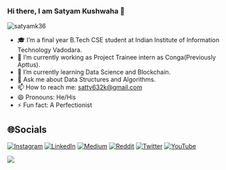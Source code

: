 ### Hi there, I am Satyam Kushwaha 👋

<p align="left"> <img src="https://komarev.com/ghpvc/?username=satyamk36&label=Views&color=blue&style=plastic" alt="satyamk36" /> </p>

- 🎓 I’m a final year B.Tech CSE student at Indian Institute of Information Technology Vadodara.
- 🔭 I’m currently working as Project Trainee intern as Conga(Previously Apttus).
- 🌱 I’m currently learning Data Science and Blockchain.
- 💬 Ask me about Data Structures and Algorithms.
- 📫 How to reach me: satty632k@gmail.com
- 😄 Pronouns: He/His
- ⚡ Fun fact: A Perfectionist

## 🌐Socials
[![Instagram](https://img.shields.io/badge/Instagram-%23E4405F.svg?logo=Instagram&logoColor=white)](https://instagram.com/satyamk36) [![LinkedIn](https://img.shields.io/badge/LinkedIn-%230077B5.svg?logo=linkedin&logoColor=white)](https://linkedin.com/in/satyam-kushwaha-179b091b2) [![Medium](https://img.shields.io/badge/Medium-12100E?logo=medium&logoColor=white)](https://medium.com/@imthepk) [![Reddit](https://img.shields.io/badge/Reddit-%23FF4500.svg?logo=Reddit&logoColor=white)](https://reddit.com/user/imthepk) [![Twitter](https://img.shields.io/badge/Twitter-%231DA1F2.svg?logo=Twitter&logoColor=white)](https://twitter.com/_satyamk36) [![YouTube](https://img.shields.io/badge/YouTube-%23FF0000.svg?logo=YouTube&logoColor=white)](https://youtube.com/c/hellocodepur) 

<img src = "https://github-readme-stats.vercel.app/api?username=satyamk36&&show_icons=true&title_color=ffffff&icon_color=bb2acf&text_color=daf7dc&bg_color=151515">
